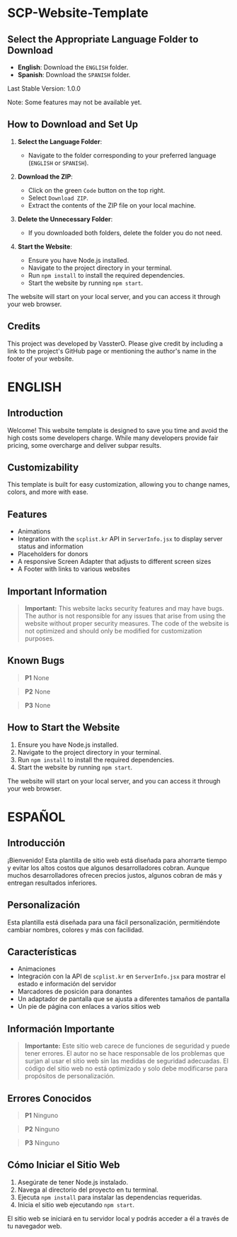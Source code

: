 # SCP-Website-Template

## Select the Appropriate Language Folder to Download

- **English**: Download the `ENGLISH` folder.
- **Spanish**: Download the `SPANISH` folder.

Last Stable Version: 1.0.0

Note: Some features may not be available yet.

## How to Download and Set Up

1. **Select the Language Folder**:
   - Navigate to the folder corresponding to your preferred language (`ENGLISH` or `SPANISH`).

2. **Download the ZIP**:
   - Click on the green `Code` button on the top right.
   - Select `Download ZIP`.
   - Extract the contents of the ZIP file on your local machine.

3. **Delete the Unnecessary Folder**:
   - If you downloaded both folders, delete the folder you do not need.

4. **Start the Website**:
   - Ensure you have Node.js installed.
   - Navigate to the project directory in your terminal.
   - Run `npm install` to install the required dependencies.
   - Start the website by running `npm start`.

The website will start on your local server, and you can access it through your web browser.

## Credits

This project was developed by VassterO. Please give credit by including a link to the project's GitHub page or mentioning the author's name in the footer of your website.

# ENGLISH

## Introduction

Welcome! This website template is designed to save you time and avoid the high costs some developers charge. While many developers provide fair pricing, some overcharge and deliver subpar results.

## Customizability

This template is built for easy customization, allowing you to change names, colors, and more with ease.

## Features

- Animations
- Integration with the `scplist.kr` API in `ServerInfo.jsx` to display server status and information
- Placeholders for donors
- A responsive Screen Adapter that adjusts to different screen sizes
- A Footer with links to various websites

## Important Information

> **Important:** This website lacks security features and may have bugs. The author is not responsible for any issues that arise from using the website without proper security measures.
> The code of the website is not optimized and should only be modified for customization purposes.

## Known Bugs

> **P1**
> None

> **P2**
> None

> **P3**
> None

## How to Start the Website

1. Ensure you have Node.js installed.
2. Navigate to the project directory in your terminal.
3. Run `npm install` to install the required dependencies.
4. Start the website by running `npm start`.

The website will start on your local server, and you can access it through your web browser.

# ESPAÑOL

## Introducción

¡Bienvenido! Esta plantilla de sitio web está diseñada para ahorrarte tiempo y evitar los altos costos que algunos desarrolladores cobran. Aunque muchos desarrolladores ofrecen precios justos, algunos cobran de más y entregan resultados inferiores.

## Personalización

Esta plantilla está diseñada para una fácil personalización, permitiéndote cambiar nombres, colores y más con facilidad.

## Características

- Animaciones
- Integración con la API de `scplist.kr` en `ServerInfo.jsx` para mostrar el estado e información del servidor
- Marcadores de posición para donantes
- Un adaptador de pantalla que se ajusta a diferentes tamaños de pantalla
- Un pie de página con enlaces a varios sitios web

## Información Importante

> **Importante:** Este sitio web carece de funciones de seguridad y puede tener errores. El autor no se hace responsable de los problemas que surjan al usar el sitio web sin las medidas de seguridad adecuadas.
> El código del sitio web no está optimizado y solo debe modificarse para propósitos de personalización.

## Errores Conocidos

> **P1**
> Ninguno

> **P2**
> Ninguno

> **P3**
> Ninguno

## Cómo Iniciar el Sitio Web

1. Asegúrate de tener Node.js instalado.
2. Navega al directorio del proyecto en tu terminal.
3. Ejecuta `npm install` para instalar las dependencias requeridas.
4. Inicia el sitio web ejecutando `npm start`.

El sitio web se iniciará en tu servidor local y podrás acceder a él a través de tu navegador web.

